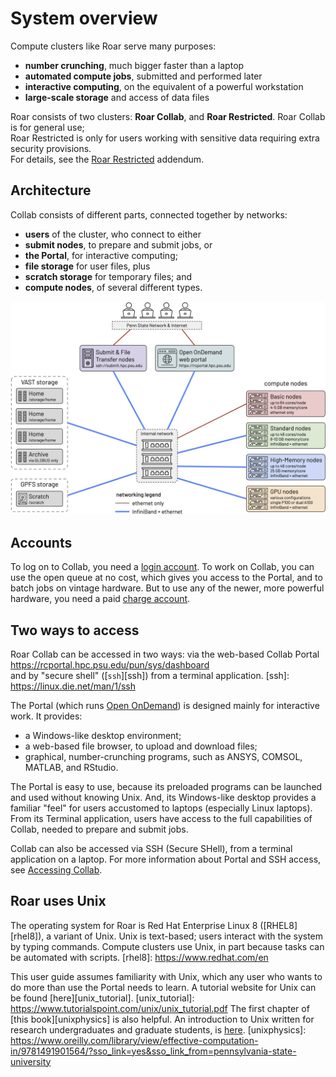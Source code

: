 # System overview

Compute clusters like Roar serve many purposes:

- **number crunching**, much bigger faster than a laptop
- **automated compute jobs**, submitted and performed later
- **interactive computing**, on the equivalent of a powerful workstation
- **large-scale storage** and access of data files

Roar consists of two clusters:  **Roar Collab**, and **Roar Restricted**.
Roar Collab is for general use;   
Roar Restricted is only for users working with sensitive data
requiring extra security provisions.  
For details, see the [Roar Restricted](16_RoarRestricted.md) addendum.

## Architecture

Collab consists of different parts,
connected together by networks:

- **users** of the cluster, who connect to either
- **submit nodes**, to prepare and submit jobs, or
- **the Portal**, for interactive computing;
- **file storage** for user files, plus
- **scratch storage** for temporary files; and 
- **compute nodes**, of several different types.

![architecture](img/RC-architecture-schematic.png)

## Accounts

To log on to Collab, you need a [login account](04_LoginAccounts.md).
To work on Collab, you can use the open queue at no cost,
which gives you access to the Portal, 
and to batch jobs on vintage hardware.
But to use any of the newer, more powerful hardware,
you need a paid [charge account](05_ChargeAccounts.md).

## Two ways to access 

Roar Collab can be accessed in two ways:  via the web-based Collab Portal <br>
<https://rcportal.hpc.psu.edu/pun/sys/dashboard> <br>
and by "secure shell" ([`ssh`][ssh]) 
from a terminal application.
[ssh]: https://linux.die.net/man/1/ssh

The Portal (which runs [Open OnDemand](https://openondemand.org))
is designed mainly for interactive work.
It provides:

- a Windows-like desktop environment;
- a web-based file browser, to upload and download files;
- graphical, number-crunching programs, 
such as ANSYS, COMSOL, MATLAB, and RStudio.

The Portal is easy to use, 
because its preloaded programs can be launched and used
without knowing Unix.
And, its Windows-like desktop provides a familiar "feel"
for users accustomed to laptops (especially Linux laptops).
From its Terminal application,
users have access to the full capabilities of Collab,
needed to prepare and submit jobs.

Collab can also be accessed via SSH (Secure SHell),
from a terminal application on a laptop.
For more information about Portal and SSH access,
see [Accessing Collab](06_AccessingCollab.md).


## Roar uses Unix

The operating system for Roar is Red Hat Enterprise Linux 8 ([RHEL8][rhel8]),
a variant of Unix.
Unix is text-based; users interact with the system by typing commands.
Compute clusters use Unix,
in part because tasks can be automated with scripts.
[rhel8]: https://www.redhat.com/en

This user guide assumes familiarity with Unix,
which any user who wants to do more than use the Portal needs to learn.
A tutorial website for Unix can be found [here][unix_tutorial].
[unix_tutorial]: https://www.tutorialspoint.com/unix/unix_tutorial.pdf
The first chapter of [this book][unixphysics] is also helpful.
An introduction to Unix
written for research undergraduates and graduate students,
is [here](pdf/unixGuide.pdf).
[unixphysics]: https://www.oreilly.com/library/view/effective-computation-in/9781491901564/?sso_link=yes&sso_link_from=pennsylvania-state-university


